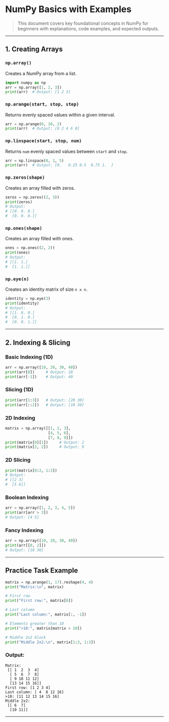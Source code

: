# NumPy Basics with Examples

> This document covers key foundational concepts in NumPy for beginners with explanations, code examples, and expected outputs.

---

## 1. Creating Arrays

### `np.array()`
Creates a NumPy array from a list.
```python
import numpy as np
arr = np.array([1, 2, 3])
print(arr)  # Output: [1 2 3]
```

### `np.arange(start, stop, step)`
Returns evenly spaced values within a given interval.
```python
arr = np.arange(0, 10, 2)
print(arr)  # Output: [0 2 4 6 8]
```

### `np.linspace(start, stop, num)`
Returns `num` evenly spaced values between `start` and `stop`.
```python
arr = np.linspace(0, 1, 5)
print(arr)  # Output: [0.   0.25 0.5  0.75 1.  ]
```

### `np.zeros(shape)`
Creates an array filled with zeros.
```python
zeros = np.zeros((2, 3))
print(zeros)
# Output:
# [[0. 0. 0.]
#  [0. 0. 0.]]
```

### `np.ones(shape)`
Creates an array filled with ones.
```python
ones = np.ones((2, 2))
print(ones)
# Output:
# [[1. 1.]
#  [1. 1.]]
```

### `np.eye(n)`
Creates an identity matrix of size `n x n`.
```python
identity = np.eye(3)
print(identity)
# Output:
# [[1. 0. 0.]
#  [0. 1. 0.]
#  [0. 0. 1.]]
```

---

## 2. Indexing & Slicing

### Basic Indexing (1D)
```python
arr = np.array([10, 20, 30, 40])
print(arr[0])     # Output: 10
print(arr[-1])    # Output: 40
```

### Slicing (1D)
```python
print(arr[1:3])   # Output: [20 30]
print(arr[::2])   # Output: [10 30]
```

### 2D Indexing
```python
matrix = np.array([[1, 2, 3],
                   [4, 5, 6],
                   [7, 8, 9]])
print(matrix[0][1])     # Output: 2
print(matrix[2, 2])     # Output: 9
```

### 2D Slicing
```python
print(matrix[0:2, 1:3])
# Output:
# [[2 3]
#  [5 6]]
```

### Boolean Indexing
```python
arr = np.array([1, 2, 3, 4, 5])
print(arr[arr > 3])
# Output: [4 5]
```

### Fancy Indexing
```python
arr = np.array([10, 20, 30, 40])
print(arr[[0, 2]])
# Output: [10 30]
```

---

## Practice Task Example
```python
matrix = np.arange(1, 17).reshape(4, 4)
print("Matrix:\n", matrix)

# First row
print("First row:", matrix[0])

# Last column
print("Last column:", matrix[:, -1])

# Elements greater than 10
print(">10:", matrix[matrix > 10])

# Middle 2x2 block
print("Middle 2x2:\n", matrix[1:3, 1:3])
```

### Output:
```
Matrix:
 [[ 1  2  3  4]
  [ 5  6  7  8]
  [ 9 10 11 12]
  [13 14 15 16]]
First row: [1 2 3 4]
Last column: [ 4  8 12 16]
>10: [11 12 13 14 15 16]
Middle 2x2:
 [[ 6  7]
  [10 11]]
```

---

